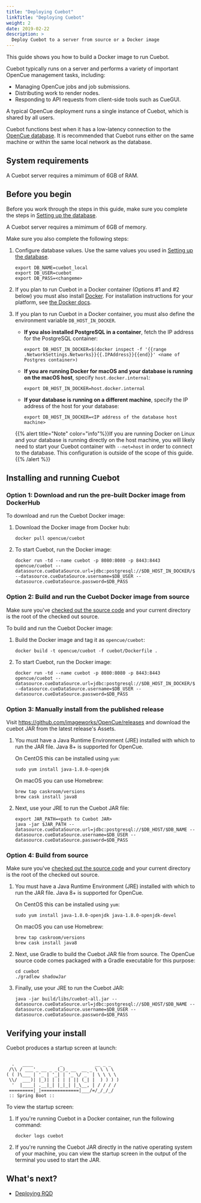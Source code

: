 ```yaml
---
title: "Deploying Cuebot"
linkTitle: "Deploying Cuebot"
weight: 2
date: 2019-02-22
description: >
  Deploy Cuebot to a server from source or a Docker image
---
```


This guide shows you how to build a Docker image to run Cuebot.


Cuebot typically runs on a server and performs a variety of important OpenCue
management tasks, including:

*   Managing OpenCue jobs and job submissions.
*   Distributing work to render nodes.
*   Responding to API requests from client-side tools such as CueGUI.

A typical OpenCue deployment runs a single instance of Cuebot, which is shared
by all users.

Cuebot functions best when it has a low-latency connection to the
[OpenCue database](/docs/getting-started/setting-up-the-database). It is recommended that
Cuebot runs either on the same machine or within the same local network as the database.

## System requirements

A Cuebot server requires a mimimum of 6GB of RAM.

## Before you begin

Before you work through the steps in this guide, make sure you complete the
steps in
[Setting up the database](/docs/getting-started/setting-up-the-database).

A Cuebot server requires a mimimum of 6GB of memory.

Make sure you also complete the following steps:

1.  Configure database values. Use the same values you used in
    [Setting up the database](/docs/getting-started/setting-up-the-database).

    ```shell
    export DB_NAME=cuebot_local
    export DB_USER=cuebot
    export DB_PASS=<changeme>
    ```

1.  If you plan to run Cuebot in a Docker container (Options #1 and #2 below)
    you must also install [Docker](https://www.docker.com/). For installation
    instructions for your platform, see
    [the Docker docs](https://docs.docker.com/install/).

1.  If you plan to run Cuebot in a Docker container, you must also define the
    environment variable `DB_HOST_IN_DOCKER`.

    -   **If you also installed PostgreSQL in a container**, fetch the IP
        address for the PostgreSQL container:

        ```shell
        export DB_HOST_IN_DOCKER=$(docker inspect -f '{{range .NetworkSettings.Networks}}{{.IPAddress}}{{end}}' <name of Postgres container>)
        ```

    -   **If you are running Docker for macOS and your database is running on
        the macOS host**, specify `host.docker.internal`:

        ```shell
        export DB_HOST_IN_DOCKER=host.docker.internal
        ```

    -   **If your database is running on a different machine**, specify the IP
        address of the host for your database:

        ```shell
        export DB_HOST_IN_DOCKER=<IP address of the database host machine>
        ```

    {{% alert title="Note" color="info"%}}If you are running Docker on Linux
    and your database is running directly on the host machine, you will likely
    need to start your Cuebot container with `--net=host` in order to connect
    to the database. This configuration is outside of the scope of this
    guide.{{% /alert %}}

## Installing and running Cuebot

### Option 1: Download and run the pre-built Docker image from DockerHub

To download and run the Cuebot Docker image:

1.  Download the Docker image from Docker hub:

    ```shell
    docker pull opencue/cuebot
    ```

1.  To start Cuebot, run the Docker image:

    ```shell
    docker run -td --name cuebot -p 8080:8080 -p 8443:8443 opencue/cuebot --datasource.cueDataSource.url=jdbc:postgresql://$DB_HOST_IN_DOCKER/$DB_NAME --datasource.cueDataSource.username=$DB_USER --datasource.cueDataSource.password=$DB_PASS
    ```

### Option 2: Build and run the Cuebot Docker image from source

Make sure you've
[checked out the source code](/docs/getting-started/checking-out-the-source-code)
and your current directory is the root of the checked out source.

To build and run the Cuebot Docker image:

1.  Build the Docker image and tag it as `opencue/cuebot`:

    ```shell
    docker build -t opencue/cuebot -f cuebot/Dockerfile .
    ```

1.  To start Cuebot, run the Docker image:

    ```shell
    docker run -td --name cuebot -p 8080:8080 -p 8443:8443 opencue/cuebot --datasource.cueDataSource.url=jdbc:postgresql://$DB_HOST_IN_DOCKER/$DB_NAME --datasource.cueDataSource.username=$DB_USER --datasource.cueDataSource.password=$DB_PASS
    ```

### Option 3: Manually install from the published release

Visit https://github.com/imageworks/OpenCue/releases and download the cuebot JAR
from the latest release's Assets.

1.  You must have a Java Runtime Environment (JRE) installed with which to run
    the JAR file. Java 8+ is supported for OpenCue.

    On CentOS this can be installed using `yum`:

    ```shell
    sudo yum install java-1.8.0-openjdk
    ```

    On macOS you can use Homebrew:

    ```shell
    brew tap caskroom/versions
    brew cask install java8
    ```

1.  Next, use your JRE to run the Cuebot JAR file:

    ```shell
    export JAR_PATH=<path to Cuebot JAR>
    java -jar $JAR_PATH --datasource.cueDataSource.url=jdbc:postgresql://$DB_HOST/$DB_NAME --datasource.cueDataSource.username=$DB_USER --datasource.cueDataSource.password=$DB_PASS
    ```

### Option 4: Build from source

Make sure you've
[checked out the source code](/docs/getting-started/checking-out-the-source-code)
and your current directory is the root of the checked out source.

1.  You must have a Java Runtime Environment (JRE) installed with which to run
    the JAR file. Java 8+ is supported for OpenCue.

    On CentOS this can be installed using `yum`:

    ```shell
    sudo yum install java-1.8.0-openjdk java-1.8.0-openjdk-devel
    ```

    On macOS you can use Homebrew:

    ```shell
    brew tap caskroom/versions
    brew cask install java8
    ```

1.  Next, use Gradle to build the Cuebot JAR file from source. The OpenCue
    source code comes packaged with a Gradle executable for this purpose:

    ```shell
    cd cuebot
    ./gradlew shadowJar
    ```

1.  Finally, use your JRE to run the Cuebot JAR:

    ```shell
    java -jar build/libs/cuebot-all.jar --datasource.cueDataSource.url=jdbc:postgresql://$DB_HOST/$DB_NAME --datasource.cueDataSource.username=$DB_USER --datasource.cueDataSource.password=$DB_PASS
    ```

## Verifying your install

Cuebot produces a startup screen at launch:

```

  .   ____          _            __ _ _
 /\\ / ___'_ __ _ _(_)_ __  __ _ \ \ \ \
( ( )\___ | '_ | '_| | '_ \/ _` | \ \ \ \
 \\/  ___)| |_)| | | | | || (_| |  ) ) ) )
  '  |____| .__|_| |_|_| |_\__, | / / / /
 =========|_|==============|___/=/_/_/_/
 :: Spring Boot ::

```
To view the startup screen:

1.  If you're running Cuebot in a Docker container, run the following command:

    ```shell
    docker logs cuebot
    ```

1.  If you're running the Cuebot JAR directly in the native operating system of
    your machine, you can view the startup screen in the output of the terminal
    you used to start the JAR.

## What's next?

*   [Deploying RQD](/docs/getting-started/deploying-rqd)
